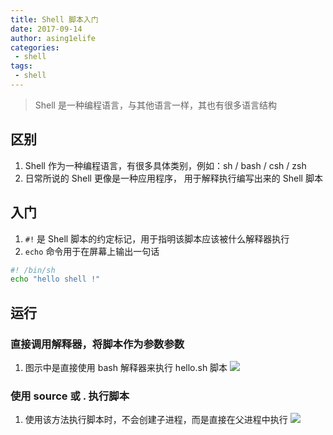 ```yaml
---
title: Shell 脚本入门
date: 2017-09-14
author: asing1elife
categories:
 - shell
tags:
 - shell
---
```

> Shell 是一种编程语言，与其他语言一样，其也有很多语言结构  

## 区别
1. Shell 作为一种编程语言，有很多具体类别，例如：sh / bash / csh / zsh
2. 日常所说的 Shell 更像是一种应用程序， 用于解释执行编写出来的 Shell 脚本

## 入门
1. `#!` 是 Shell 脚本的约定标记，用于指明该脚本应该被什么解释器执行
2. `echo` 命令用于在屏幕上输出一句话

```sh
#! /bin/sh
echo "hello shell !"
```

## 运行
### 直接调用解释器，将脚本作为参数参数
1. 图示中是直接使用 bash 解释器来执行 hello.sh 脚本
![](http://asing1elife.com/sources/images/27029A4E-4668-4CBE-AB09-4CF9DBBA6F31.png)

### 使用 source 或 . 执行脚本
1. 使用该方法执行脚本时，不会创建子进程，而是直接在父进程中执行
![](http://asing1elife.com/sources/images/EF633571-2C1F-4E96-9DE7-94A7D7371887.png)